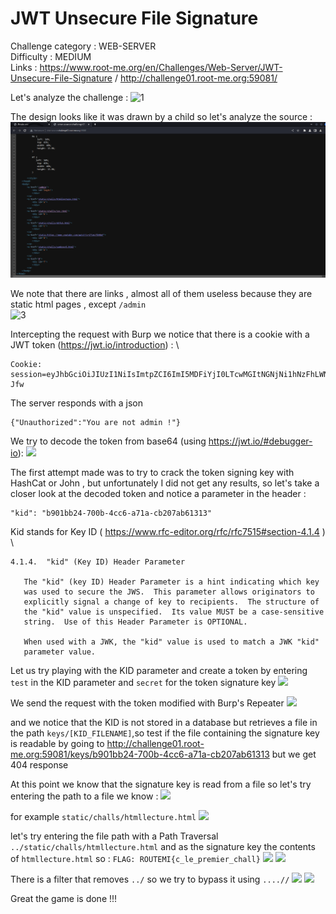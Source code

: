 
# JWT Unsecure File Signature

Challenge category : WEB-SERVER \
Difficulty : MEDIUM \
Links :  https://www.root-me.org/en/Challenges/Web-Server/JWT-Unsecure-File-Signature / http://challenge01.root-me.org:59081/

Let's analyze the challenge  : 
![1](/assets/images/images/1.png)

The design looks like it was drawn by a child so let's analyze the source :
![2](images/2.png)

We note that there are links , almost all of them useless because they are static html pages , except `/admin` \
![3](/images/3.png)

Intercepting the request with Burp we notice that there is a cookie with a JWT token (https://jwt.io/introduction) : \
```
Cookie: session=eyJhbGciOiJIUzI1NiIsImtpZCI6ImI5MDFiYjI0LTcwMGItNGNjNi1hNzFhLWNiMjA3YWI2MTMxMyIsInR5cCI6IkpXVCJ9.eyJ1c2VyIjoiZ3Vlc3QiLCJpYXQiOjE2OTM3MjY5MTV9.GMHoWnEW4uwXc7bF7LwjsULTvbPG16CTm_KyjCp-Jfw
```
The server responds with a json 
```
{"Unauthorized":"You are not admin !"}
```
We try to decode the token from base64 (using https://jwt.io/#debugger-io):
![](/images/4.png)

The first attempt made was to try to crack the token signing key with HashCat or John , but unfortunately I did not get any results, so let's take a closer look at the decoded token and notice a parameter in the header : 
```
"kid": "b901bb24-700b-4cc6-a71a-cb207ab61313"
```

Kid stands for Key ID ( https://www.rfc-editor.org/rfc/rfc7515#section-4.1.4 ) \
```
4.1.4.  "kid" (Key ID) Header Parameter

   The "kid" (key ID) Header Parameter is a hint indicating which key
   was used to secure the JWS.  This parameter allows originators to
   explicitly signal a change of key to recipients.  The structure of
   the "kid" value is unspecified.  Its value MUST be a case-sensitive
   string.  Use of this Header Parameter is OPTIONAL.

   When used with a JWK, the "kid" value is used to match a JWK "kid"
   parameter value.
```
Let us try playing with the KID parameter and create a token by entering `test` in the KID parameter and `secret` for the token signature key
![](/images/5.png)

We send the request with the token modified with Burp's Repeater
![](/images/6.png)

and we notice that the KID is not stored in a database but retrieves a file in the path `keys/[KID_FILENAME]`,so test if the file containing the signature key is readable by going to  http://challenge01.root-me.org:59081/keys/b901bb24-700b-4cc6-a71a-cb207ab61313 but we get 404 response 

At this point we know that the signature key is read from a file so let's try entering the path to a file we know : 
![](/images/2.png)

for example `static/challs/htmllecture.html`
![](/images/7.png)

let's try entering the file path with a Path Traversal `../static/challs/htmllecture.html` and as the signature key the contents of `htmllecture.html` so : `FLAG: ROUTEMI{c_le_premier_chall}`
![](/images/8.png)
![](/images/9.png)

There is a filter that removes `../` so we try to bypass it using `....//`
![](/images/10.png)
![](/images/11.png)

Great the game is done !!!
